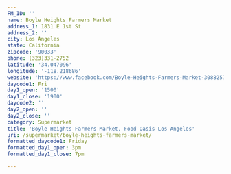 ```yaml
---
FM_ID: ''
name: Boyle Heights Farmers Market
address_1: 1831 E 1st St
address_2: ''
city: Los Angeles
state: California
zipcode: '90033'
phone: (323)331-2752
latitude: '34.047096'
longitude: '-118.218686'
website: 'https://www.facebook.com/Boyle-Heights-Farmers-Market-308825742488228/"'
daycode1: Fri
day1_open: '1500'
day1_close: '1900'
daycode2: ''
day2_open: ''
day2_close: ''
category: Supermarket
title: 'Boyle Heights Farmers Market, Food Oasis Los Angeles'
uri: /supermarket/boyle-heights-farmers-market/
formatted_daycode1: Friday
formatted_day1_open: 3pm
formatted_day1_close: 7pm

---
```

